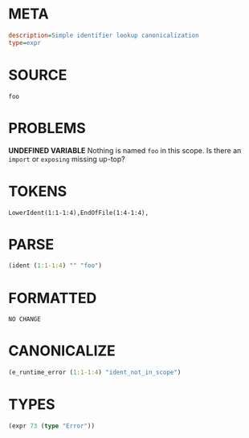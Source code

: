 # META
~~~ini
description=Simple identifier lookup canonicalization
type=expr
~~~
# SOURCE
~~~roc
foo
~~~
# PROBLEMS
**UNDEFINED VARIABLE**
Nothing is named `foo` in this scope.
Is there an `import` or `exposing` missing up-top?

# TOKENS
~~~zig
LowerIdent(1:1-1:4),EndOfFile(1:4-1:4),
~~~
# PARSE
~~~clojure
(ident (1:1-1:4) "" "foo")
~~~
# FORMATTED
~~~roc
NO CHANGE
~~~
# CANONICALIZE
~~~clojure
(e_runtime_error (1:1-1:4) "ident_not_in_scope")
~~~
# TYPES
~~~clojure
(expr 73 (type "Error"))
~~~